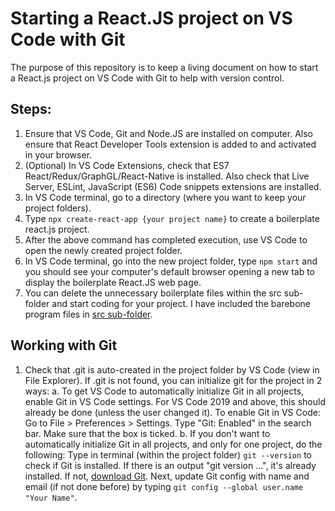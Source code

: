 # Starting a React.JS project on VS Code with Git

The purpose of this repository is to keep a living document on how to start a React.js project on VS Code
with Git to help with version control.

## Steps:

1.  Ensure that VS Code, Git and Node.JS are installed on computer. Also ensure that React Developer
    Tools extension is added to and activated in your browser.
2.  (Optional) In VS Code Extensions, check that ES7 React/Redux/GraphGL/React-Native is installed. Also check that
    Live Server, ESLint, JavaScript (ES6) Code snippets extensions are installed.
3.  In VS Code terminal, go to a directory (where you want to keep your project folders).
4.  Type `npx create-react-app {your project name}` to create a boilerplate react.js project.
5.  After the above command has completed execution, use VS Code to open the newly created project folder.
6.  In VS Code terminal, go into the new project folder, type `npm start` and you should see your
    computer's default browser opening a new tab to display the boilerplate React.JS web page.
7.  You can delete the unnecessary boilerplate files within the src sub-folder and start coding for your
    project. I have included the barebone program files in [src sub-folder](./src).

## Working with Git

1.  Check that .git is auto-created in the project folder by VS Code (view in File Explorer).
    If .git is not found, you can initialize git for the project in 2 ways:
    a. To get VS Code to automatically initialize Git in all projects, enable Git in VS Code settings. For VS Code 2019 and above, this should already be done (unless the user changed it). To enable Git in VS Code: Go to File > Preferences > Settings. Type "Git: Enabled" in the search bar. Make sure that the box is ticked.
    b. If you don't want to automatically initialize Git in all projects, and only for one project, do the following: Type in terminal (within the project folder) `git --version` to check if Git is installed. If there is an output "git version ...", it's already installed. If not, [download Git](https://git-scm.com/downloads/).
    Next, update Git config with name and email (if not done before) by typing `git config --global user.name "Your Name"`.
